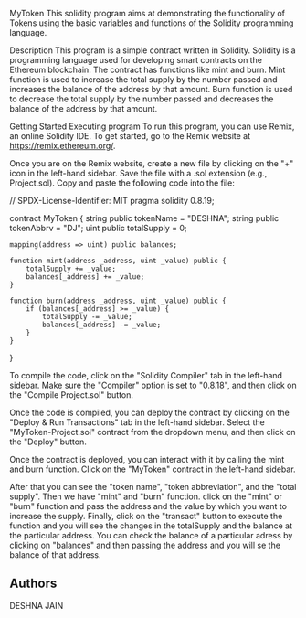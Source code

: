MyToken
This solidity program aims at demonstrating the functionality of Tokens using the basic variables and functions of the Solidity programming language.

Description
This program is a simple contract written in Solidity. Solidity is a programming language used for developing smart contracts on the Ethereum blockchain. The contract has functions like mint and burn. Mint function is used to increase the total supply by the number passed and increases the balance of the address by that amount. Burn function is used to decrease the total supply by the number passed and decreases the balance of the address by that amount.

Getting Started
Executing program
To run this program, you can use Remix, an online Solidity IDE. To get started, go to the Remix website at https://remix.ethereum.org/.

Once you are on the Remix website, create a new file by clicking on the "+" icon in the left-hand sidebar. Save the file with a .sol extension (e.g., Project.sol). Copy and paste the following code into the file:

// SPDX-License-Identifier: MIT
pragma solidity 0.8.19;

contract MyToken {
    string public tokenName = "DESHNA";
    string public tokenAbbrv = "DJ";
    uint public totalSupply = 0;

    mapping(address => uint) public balances;

    function mint(address _address, uint _value) public {
        totalSupply += _value;
        balances[_address] += _value;
    }

    function burn(address _address, uint _value) public {
        if (balances[_address] >= _value) {
            totalSupply -= _value;
            balances[_address] -= _value;
        }
    }
}

To compile the code, click on the "Solidity Compiler" tab in the left-hand sidebar. Make sure the "Compiler" option is set to "0.8.18", and then click on the "Compile Project.sol" button.

Once the code is compiled, you can deploy the contract by clicking on the "Deploy & Run Transactions" tab in the left-hand sidebar. Select the "MyToken-Project.sol" contract from the dropdown menu, and then click on the "Deploy" button.

Once the contract is deployed, you can interact with it by calling the mint and burn function. Click on the "MyToken" contract in the left-hand sidebar.

After that you can see the "token name", "token abbreviation", and the "total supply". Then we have "mint" and "burn" function. click on the "mint" or "burn" function and pass the address and the value by which you want to increase the supply. Finally, click on the "transact" button to execute the function and you will see the changes in the totalSupply and the balance at the particular address. You can check the balance of a particular adress by clicking on "balances" and then passing the address and you will se the balance of that address.

## Authors

DESHNA JAIN
